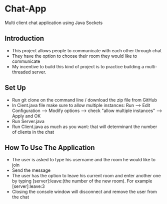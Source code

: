 # Chat-App
Multi client chat application using Java Sockets

## Introduction
- This project allows people to communicate with each other through chat
- They have the option to choose their room they would like to communicate
- My incentive to build this kind of project is to practice building a multi-threaded server.

## Set Up
- Run git clone on the command line / download the zip file from GitHub
- In Cient.java file make sure to allow multiple instances: Run --> Edit Configuration --> Modify options --> check "allow multiple instances" --> Apply and OK
- Run Server.java
- Run Client.java as much as you want: that will determinant the number of clients in the chat

## How To Use The Application
- The user is asked to type his username and the room he would like to join
- Send the message
- The user has the option to leave his current room and enter another one by typing [server]:leave:(the number of the new room). For example [server]:leave:3
- Closing the console window will disconnect and remove the user from the chat

